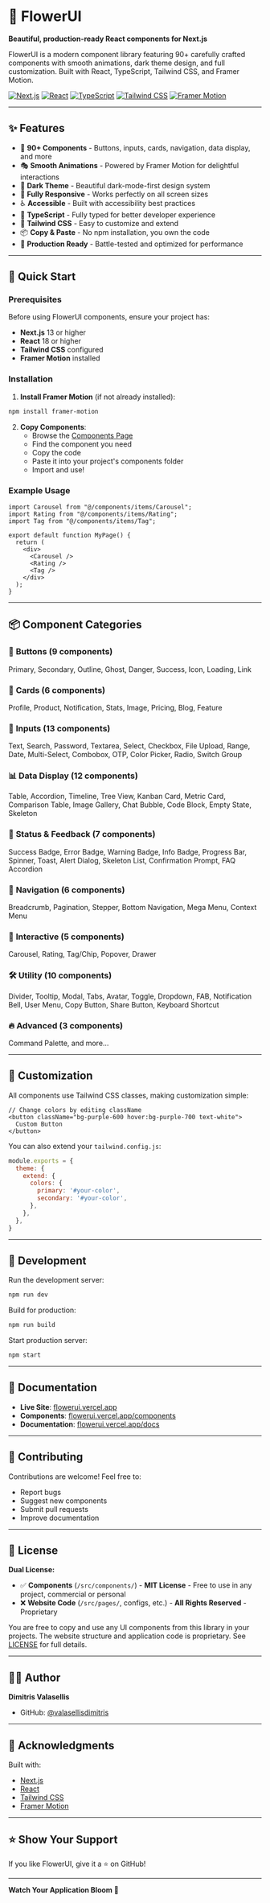 # 🌸 FlowerUI

**Beautiful, production-ready React components for Next.js**

FlowerUI is a modern component library featuring 90+ carefully crafted components with smooth animations, dark theme design, and full customization. Built with React, TypeScript, Tailwind CSS, and Framer Motion.

[![Next.js](https://img.shields.io/badge/Next.js-15.5-black?logo=next.js)](https://nextjs.org/)
[![React](https://img.shields.io/badge/React-19.1-blue?logo=react)](https://reactjs.org/)
[![TypeScript](https://img.shields.io/badge/TypeScript-5.x-blue?logo=typescript)](https://www.typescriptlang.org/)
[![Tailwind CSS](https://img.shields.io/badge/Tailwind-4.x-38bdf8?logo=tailwind-css)](https://tailwindcss.com/)
[![Framer Motion](https://img.shields.io/badge/Framer_Motion-latest-ff69b4)](https://www.framer.com/motion/)

---

## ✨ Features

- 🎨 **90+ Components** - Buttons, inputs, cards, navigation, data display, and more
- 🎭 **Smooth Animations** - Powered by Framer Motion for delightful interactions
- 🌙 **Dark Theme** - Beautiful dark-mode-first design system
- 📱 **Fully Responsive** - Works perfectly on all screen sizes
- ♿ **Accessible** - Built with accessibility best practices
- 🎯 **TypeScript** - Fully typed for better developer experience
- 🎨 **Tailwind CSS** - Easy to customize and extend
- 📦 **Copy & Paste** - No npm installation, you own the code
- 🚀 **Production Ready** - Battle-tested and optimized for performance

---

## 🚀 Quick Start

### Prerequisites

Before using FlowerUI components, ensure your project has:

- **Next.js** 13 or higher
- **React** 18 or higher
- **Tailwind CSS** configured
- **Framer Motion** installed

### Installation

1. **Install Framer Motion** (if not already installed):
```bash
npm install framer-motion
```

2. **Copy Components**:
   - Browse the [Components Page](https://flowerui.vercel.app/components)
   - Find the component you need
   - Copy the code
   - Paste it into your project's components folder
   - Import and use!

### Example Usage

```tsx
import Carousel from "@/components/items/Carousel";
import Rating from "@/components/items/Rating";
import Tag from "@/components/items/Tag";

export default function MyPage() {
  return (
    <div>
      <Carousel />
      <Rating />
      <Tag />
    </div>
  );
}
```

---

## 📦 Component Categories

### 🔘 **Buttons** (9 components)
Primary, Secondary, Outline, Ghost, Danger, Success, Icon, Loading, Link

### 🎴 **Cards** (6 components)
Profile, Product, Notification, Stats, Image, Pricing, Blog, Feature

### 📝 **Inputs** (13 components)
Text, Search, Password, Textarea, Select, Checkbox, File Upload, Range, Date, Multi-Select, Combobox, OTP, Color Picker, Radio, Switch Group

### 📊 **Data Display** (12 components)
Table, Accordion, Timeline, Tree View, Kanban Card, Metric Card, Comparison Table, Image Gallery, Chat Bubble, Code Block, Empty State, Skeleton

### 🎯 **Status & Feedback** (7 components)
Success Badge, Error Badge, Warning Badge, Info Badge, Progress Bar, Spinner, Toast, Alert Dialog, Skeleton List, Confirmation Prompt, FAQ Accordion

### 🧭 **Navigation** (6 components)
Breadcrumb, Pagination, Stepper, Bottom Navigation, Mega Menu, Context Menu

### 🎨 **Interactive** (5 components)
Carousel, Rating, Tag/Chip, Popover, Drawer

### 🛠️ **Utility** (10 components)
Divider, Tooltip, Modal, Tabs, Avatar, Toggle, Dropdown, FAB, Notification Bell, User Menu, Copy Button, Share Button, Keyboard Shortcut

### 🔥 **Advanced** (3 components)
Command Palette, and more...

---

## 🎨 Customization

All components use Tailwind CSS classes, making customization simple:

```tsx
// Change colors by editing className
<button className="bg-purple-600 hover:bg-purple-700 text-white">
  Custom Button
</button>
```

You can also extend your `tailwind.config.js`:

```js
module.exports = {
  theme: {
    extend: {
      colors: {
        primary: '#your-color',
        secondary: '#your-color',
      },
    },
  },
}
```

---

## 🏃 Development

Run the development server:

```bash
npm run dev
```

Build for production:

```bash
npm run build
```

Start production server:

```bash
npm start
```

---

## 📖 Documentation

- **Live Site**: [flowerui.vercel.app](https://flowerui.vercel.app)
- **Components**: [flowerui.vercel.app/components](https://flowerui.vercel.app/components)
- **Documentation**: [flowerui.vercel.app/docs](https://flowerui.vercel.app/docs)

---

## 🤝 Contributing

Contributions are welcome! Feel free to:

- Report bugs
- Suggest new components
- Submit pull requests
- Improve documentation

---

## 📄 License

**Dual License:**

- ✅ **Components** (`/src/components/`) - **MIT License** - Free to use in any project, commercial or personal
- ❌ **Website Code** (`/src/pages/`, configs, etc.) - **All Rights Reserved** - Proprietary

You are free to copy and use any UI components from this library in your projects. The website structure and application code is proprietary. See [LICENSE](LICENSE) for full details.

---

## 👨‍💻 Author

**Dimitris Valasellis**

- GitHub: [@valasellisdimitris](https://github.com/valasellisdimitris)

---

## 🙏 Acknowledgments

Built with:
- [Next.js](https://nextjs.org/)
- [React](https://reactjs.org/)
- [Tailwind CSS](https://tailwindcss.com/)
- [Framer Motion](https://www.framer.com/motion/)

---

## ⭐ Show Your Support

If you like FlowerUI, give it a ⭐ on GitHub!

---

**Watch Your Application Bloom 🌸**

